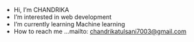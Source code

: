 - Hi, I’m CHANDRIKA 
- I’m interested in web development 
- I’m currently learning Machine learning 
- How to reach me ...mailto: chandrikatulsani7003@gmail.com
<!---
Chandrika8551/Chandrika8551 is a ✨ special ✨ repository because its `README.md` (this file) appears on your GitHub profile.
You can click the Preview link to take a look at your changes.
--->
